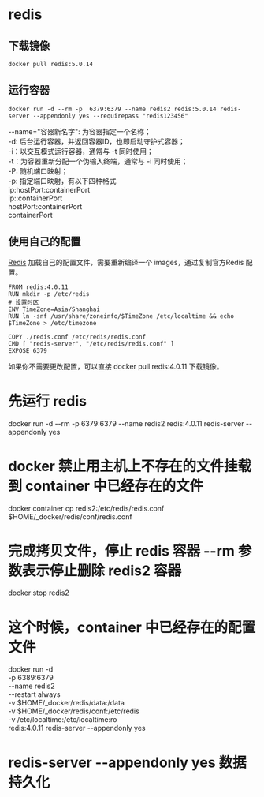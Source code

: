 # redis

## 下载镜像

```shell
docker pull redis:5.0.14
```

## 运行容器


```shell
docker run -d --rm -p  6379:6379 --name redis2 redis:5.0.14 redis-server --appendonly yes --requirepass "redis123456"
```

--name="容器新名字": 为容器指定一个名称；  
	-d: 后台运行容器，并返回容器ID，也即启动守护式容器；  
	-i：以交互模式运行容器，通常与 -t 同时使用；  
	-t：为容器重新分配一个伪输入终端，通常与 -i 同时使用；  
	-P: 随机端口映射；  
	-p: 指定端口映射，有以下四种格式  
	      ip:hostPort:containerPort  
	      ip::containerPort  
	      hostPort:containerPort  
	      containerPort  

## 使用自己的配置
[Redis](https://hub.docker.com/_/redis/) 加载自己的配置文件，需要重新编译一个 images，通过复制官方Redis 配置。

```shell
FROM redis:4.0.11
RUN mkdir -p /etc/redis
# 设置时区
ENV TimeZone=Asia/Shanghai   
RUN ln -snf /usr/share/zoneinfo/$TimeZone /etc/localtime && echo $TimeZone > /etc/timezone

COPY ./redis.conf /etc/redis/redis.conf
CMD [ "redis-server", "/etc/redis/redis.conf" ]
EXPOSE 6379
```

如果你不需要更改配置，可以直接 docker pull redis:4.0.11 下载镜像。

# 先运行 redis
docker run -d --rm -p  6379:6379 --name redis2 redis:4.0.11 redis-server --appendonly yes
# docker 禁止用主机上不存在的文件挂载到 container 中已经存在的文件
docker container cp redis2:/etc/redis/redis.conf $HOME/_docker/redis/conf/redis.conf
# 完成拷贝文件，停止 redis 容器 --rm 参数表示停止删除 redis2 容器
docker stop redis2
# 这个时候，container 中已经存在的配置文件
docker run -d \
  -p 6389:6379 \
  --name redis2 \
  --restart always \
  -v $HOME/_docker/redis/data:/data \
  -v $HOME/_docker/redis/conf:/etc/redis \
  -v /etc/localtime:/etc/localtime:ro \
  redis:4.0.11 redis-server --appendonly yes
# redis-server --appendonly yes 数据持久化
